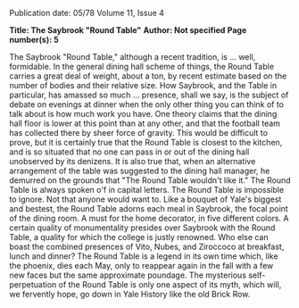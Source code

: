 Publication date: 05/78
Volume 11, Issue 4

**Title: The Saybrook "Round Table"**
**Author: Not specified**
**Page number(s): 5**

The Saybrook "Round Table," although a recent 
tradition, is ... well, formidable. In the general dining hall 
scheme of things, the Round Table carries a great deal of 
weight, about a ton, by recent estimate based on the 
number of bodies and their relative size. How Saybrook, 
and the Table in particular, has amassed so much ... 
presence, shall we say, is the subject of debate on evenings 
at dinner when the only other thing you can think of to talk 
about is how much work you have. One theory claims that 
the dining hall floor is lower at this point than at any other, 
and that the football team has collected there by sheer force 
of gravity. This would be difficult to prove, but it is 
certainly true that the Round Table is closest to the kitchen, 
and is so situated that no one can pass in or out of the 
dining hall unobserved by its denizens. It is also true that, 
when an alternative arrangement of the table was suggested 
to the dining hall manager, he demurred on the grounds 
that "The Round Table wouldn't like it." The Round Table 
is always spoken o'f in capital letters. The Round Table is 
impossible to ignore. Not that anyone would want to. Like 
a bouquet of Yale's biggest and bestest, the Round Table 
adorns each meal in Saybrook, the focal point of the dining 
room. A must for the home decorator, in five different 
colors. A certain quality of monumentality presides over 
Saybrook with the Round Table, a quality for which the 
college is justly renowned. Who else can boast the combined 
presences of Vito, Nubes, and Ziroccoco at breakfast, lunch 
and dinner? The Round Table is a legend in its own time 
which, like the phoenix, dies each May, only to reappear 
again in the fall with a few new faces but the same 
approximate poundage. The mysterious self-perpetuation of 
the Round Table is only one aspect of its myth, which will, 
we fervently hope, go down in Yale History like the old 
Brick Row.